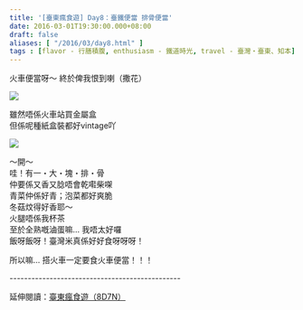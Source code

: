 ```yaml
---
title: '[臺東瘋食遊] Day8：臺鐵便當 排骨便當'
date: 2016-03-01T19:30:00.000+08:00
draft: false
aliases: [ "/2016/03/day8.html" ]
tags : [flavor - 行膳積腹, enthusiasm - 鐵道時光, travel - 臺灣・臺東、知本]
---
```


火車便當呀～ 終於俾我恨到喇（撒花）  

![](/images/taitung8b.jpg)

雖然唔係火車站買金屬盒  
但係呢種紙盒裝都好vintage吖  

![](/images/taitung8b1.jpg)

～開～  
哇！有一・大・塊・排・骨  
仲要係又香又腍唔會乾嚡柴㗎  
青菜仲係好青；泡菜都好爽脆  
冬菇炆得好香耶～  
火腿唔係我杯茶  
至於全熟嘅滷蛋嘛... 我唔太好囉  
飯呀飯呀！臺灣米真係好好食呀呀呀！  
  
所以嘛... 搭火車一定要食火車便當！！！  
  
\-----------------------------------------------  
  
延伸閱讀：[臺東瘋食遊（8D7N）](https://hidie.net/taitung8d7n/)
